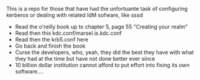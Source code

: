 This is a repo for those that have had the unfortuante task of configuring kerberos or dealing with related IdM sofware, like sssd

* Read the o'reilly book up to chapter 5, page 55 "Creating your realm"
* Read then this kdc.conf/marsel.is.kdc.conf
* Read then the krb5.conf here
* Go back and finish the book
* Curse the developers, who, yeah, they did the best they have with what they had at the time but have not done better ever since
* 10 billion dollar institution cannot afford to put effort into fixing its own software....
